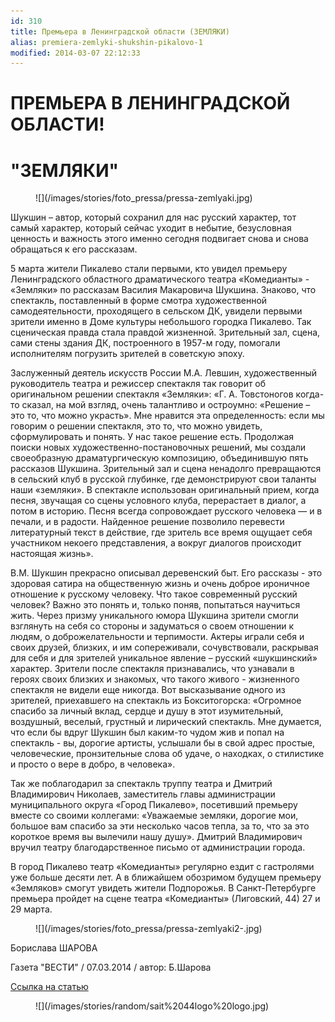 ```yaml
---
id: 310
title: Премьера в Ленинградской области (ЗЕМЛЯКИ)
alias: premiera-zemlyki-shukshin-pikalovo-1
modified: 2014-03-07 22:12:33
---
```


<h1>ПРЕМЬЕРА В ЛЕНИНГРАДСКОЙ ОБЛАСТИ! </h1>

<h1>"ЗЕМЛЯКИ" </h1>

<figure>
![](/images/stories/foto_pressa/pressa-zemlyaki.jpg)
</figure>

Шукшин – автор, который сохранил для нас русский характер, тот самый характер, который сейчас уходит в небытие, безусловная ценность и важность этого именно сегодня подвигает снова и снова обращаться к его рассказам.

5 марта жители Пикалево стали первыми, кто увидел премьеру Ленинградского областного драматического театра «Комедианты» - «Земляки» по рассказам Василия Макаровича Шукшина. Знаково, что спектакль, поставленный в форме смотра художественной самодеятельности, проходящего в сельском ДК, увидели первыми зрители именно в Доме культуры небольшого городка Пикалево. Так сценическая правда стала правдой жизненной. Зрительный зал, сцена, сами стены здания ДК, построенного в 1957-м году, помогали исполнителям погрузить зрителей в советскую эпоху.

Заслуженный деятель искусств России М.А. Левшин, художественный руководитель театра и режиссер спектакля так говорит об оригинальном решении спектакля «Земляки»: «Г. А. Товстоногов когда-то сказал, на мой взгляд, очень талантливо и остроумно: «Решение – это то, что можно украсть». Мне нравится эта определенность: если мы говорим о решении спектакля, это то, что можно увидеть, сформулировать и понять. У нас такое решение есть. Продолжая поиски новых художественно-постановочных решений, мы создали своеобразную драматургическую композицию, объединившую пять рассказов Шукшина. Зрительный зал и сцена ненадолго превращаются в сельский клуб в русской глубинке, где демонстрируют свои таланты наши «земляки». В спектакле использован оригинальный прием, когда песня, звучащая со сцены условного клуба, перерастает в диалог, а потом в историю. Песня всегда сопровождает русского человека — и в печали, и в радости. Найденное решение позволило перевести литературный текст в действие, где зритель все время ощущает себя участником некоего представления, а вокруг диалогов происходит настоящая жизнь».

В.М. Шукшин прекрасно описывал деревенский быт. Его рассказы - это здоровая сатира на общественную жизнь и очень доброе ироничное отношение к русскому человеку. Что такое современный русский человек? Важно это понять и, только поняв, попытаться научиться жить. Через призму уникального юмора Шукшина зрители смогли взглянуть на себя со стороны и задуматься о своем отношении к людям, о доброжелательности и терпимости. Актеры играли себя и своих друзей, близких, и им сопереживали, сочувствовали, раскрывая для себя и для зрителей уникальное явление – русский «шукшинский» характер. Зрители после спектакля признавались, что узнавали в героях своих близких и знакомых, что такого живого - жизненного спектакля не видели еще никогда. Вот высказывание одного из зрителей, приехавшего на спектакль из Бокситогорска: «Огромное спасибо за личный вклад, сердце и душу в этот изумительный, воздушный, веселый, грустный и лирический спектакль. Мне думается, что если бы вдруг Шукшин был каким-то чудом жив и попал на спектакль - вы, дорогие артисты, услышали бы в свой адрес простые, человеческие, пронзительные слова об удаче, о находках, о стилистике и просто о вере в добро, в человека».

Так же поблагодарил за спектакль труппу театра и Дмитрий Владимирович Николаев, заместитель главы администрации муниципального округа «Город Пикалево», посетивший премьеру вместе со своими коллегами: «Уважаемые земляки, дорогие мои, большое вам спасибо за эти несколько часов тепла, за то, что за это короткое время вы вылечили нашу душу». Дмитрий Владимирович вручил театру благодарственное письмо от администрации города.

В город Пикалево театр «Комедианты» регулярно ездит с гастролями уже больше десяти лет. А в ближайшем обозримом будущем премьеру «Земляков» смогут увидеть жители Подпорожья. В Санкт-Петербурге премьера пройдет на сцене театра «Комедианты» (Лиговский, 44) 27 и 29 марта.

<figure>
![](/images/stories/foto_pressa/pressa-zemlyaki2-.jpg)
</figure>

Борислава ШАРОВА

Газета "ВЕСТИ" / 07.03.2014 / автор: Б.Шарова

<a href="http://www.vesty.spb.ru/apps/novosti/2014/03/07/premera-v-leningradskoj-oblasti/">Ссылка на статью</a>

<figure>
![](/images/stories/random/sait%2044logo%20logo.jpg)
</figure>

